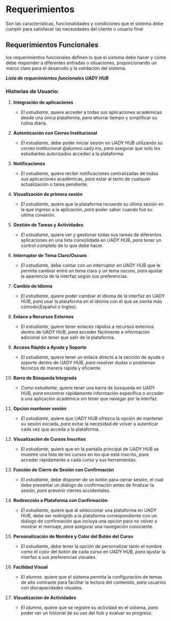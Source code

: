 # Requerimientos 
Son las características, funcionalidades y condiciones que el sistema debe cumplir para satisfacer las necesidades del cliente o usuario final 

## Requerimientos Funcionales
los requerimientos funcionales definen lo que el sistema debe hacer y cómo debe responder a diferentes entradas o situaciones, proporcionando un marco claro para el desarrollo y la validación del sistema.

***Lista de requerimientos funcionales UADY HUB***

### Historias de Usuario:

1.  **Integración de aplicaciones**
    
    -   _El estudiante_, quiere acceder a todas sus aplicaciones académicas desde una única plataforma, _para_ ahorrar tiempo y simplificar su rutina diaria.

2.  **Autenticación con Correo Institucional**  

    -  _El estudiante_, debe poder iniciar sesión en UADY HUB utilizando su correo institucional @alumno.uady.mx, _para_ asegurar que solo los estudiantes autorizados accedan a la plataforma.

3.  **Notificaciones**
    
    -   _El estudiante_, quiere recibir notificaciones centralizadas de todas sus aplicaciones académicas, _para_ estar al tanto de cualquier actualización o tarea pendiente.

4.  **Visualización de primera sesión**
    
    -   _El estudiante_, quiere que la plataforma recuerde su última sesión en la que ingreso a la aplicación, _para_ poder saber cuando fue su ultima conexión.

5.  **Gestión de Tareas y Actividades**

    -   _El estudiante_, quiere ver y gestionar todas sus tareas de diferentes aplicaciones en una lista consolidada en UADY HUB, _para_ tener un control completo de lo que debe hacer.

6. **Interruptor de Tema Claro/Oscuro**

    -   _El estudiante_, debe contar con un interruptor en UADY HUB que le permita cambiar entre un tema claro y un tema oscuro, _para_ ajustar la apariencia de la interfaz según sus preferencias.

7.  **Cambio de Idioma**

    -   _El estudiante_, quiere poder cambiar el idioma de la interfaz en UADY HUB, _para_ usar la plataforma en el idioma con el que se sienta más cómodo(Español o Ingles).

8.  **Enlace a Recursos Externos**

    -   _El estudiante_, quiere tener enlaces rápidos a recursos externos dentro de UADY HUB, _para_ acceder fácilmente a información adicional sin tener que salir de la plataforma.

9.  **Acceso Rápido a Ayuda y Soporte**

    -   _El estudiante_, quiere tener un enlace directo a la sección de ayuda o soporte dentro de UADY HUB, _para_ resolver dudas o problemas técnicos de manera rápida y eficiente.

10.  **Barra de Búsqueda Integrada**

     -  _Como estudiante_, quiere tener una barra de búsqueda en UADY HUB, _para_ encontrar rápidamente información específica o acceder a una aplicación académica sin tener que navegar por la interfaz.

11. **Opcion mantener sesión**

    -  _El estudiante_, quiere que UADY HUB ofrezca la opción de mantener su sesión iniciada, _para_ evitar la necesidad de volver a autenticar cada vez que acceda a la plataforma.

12.  **Visualización de Cursos Inscritos**

     -  _El estudiante_, quiere que en la pantalla principal de UADY HUB se muestre una lista de los cursos en los que está inscrito, _para_ acceder rápidamente a cada curso y sus herramientas.

13.  **Función de Cierre de Sesión con Confirmación**  

     - _El estudiante_, debe disponer de un botón para cerrar sesión, el cual debe presentar un diálogo de confirmación antes de finalizar la sesión, _para_ prevenir cierres accidentales.

14.  **Redirección a Plataforma con Confirmación**  

     -  _El estudiante_, quiere que al seleccionar una plataforma en UADY HUB, debe ser redirigido a la plataforma correspondiente con un diálogo de confirmación que incluya una opción para no volver a mostrar el mensaje, _para_ asegurar una navegación consciente.

15.  **Personalización de Nombre y Color del Botón del Curso**

     -   _El estudiante_, debe tener la opción de personalizar tanto el nombre como el color del botón de cada curso en UADY HUB, _para_ ajustar la interfaz a sus preferencias visuales.
   
16.  **Facilidad Visual**

     -  _El alumno_. quiere que el sistema permita la configuración de temas de alto contraste para facilitar la lectura del contenido, _para_ usuarios con discapacidades visuales.

17.  **Visualizacion de Actividades**

     -  _El alumno_, quiere que se registre su actividad en el sistema, _para_ poder ver un historial de su uso del hub y evaluar su progreso.
